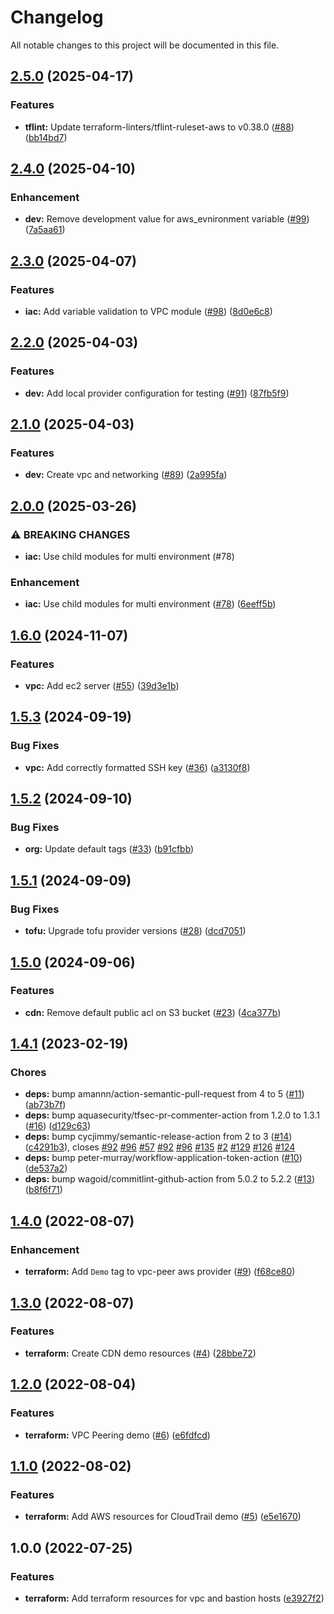 # Changelog

All notable changes to this project will be documented in this file.

## [2.5.0](https://github.com/3ware/aws-network-speciality/compare/v2.4.0...v2.5.0) (2025-04-17)


### Features

* **tflint:** Update terraform-linters/tflint-ruleset-aws to v0.38.0 ([#88](https://github.com/3ware/aws-network-speciality/issues/88)) ([bb14bd7](https://github.com/3ware/aws-network-speciality/commit/bb14bd73612f5c543a0d021c509b933d32bb7fdc))

## [2.4.0](https://github.com/3ware/aws-network-speciality/compare/v2.3.0...v2.4.0) (2025-04-10)


### Enhancement

* **dev:** Remove development value for aws_evnironment variable ([#99](https://github.com/3ware/aws-network-speciality/issues/99)) ([7a5aa61](https://github.com/3ware/aws-network-speciality/commit/7a5aa6123596a53b33b3d4b859d6244be9af7c2e))

## [2.3.0](https://github.com/3ware/aws-network-speciality/compare/v2.2.0...v2.3.0) (2025-04-07)


### Features

* **iac:** Add variable validation to VPC module ([#98](https://github.com/3ware/aws-network-speciality/issues/98)) ([8d0e6c8](https://github.com/3ware/aws-network-speciality/commit/8d0e6c87b5af569d2be66d7a2e669c0b34c14c56))

## [2.2.0](https://github.com/3ware/aws-network-speciality/compare/v2.1.0...v2.2.0) (2025-04-03)


### Features

* **dev:** Add local provider configuration for testing ([#91](https://github.com/3ware/aws-network-speciality/issues/91)) ([87fb5f9](https://github.com/3ware/aws-network-speciality/commit/87fb5f9e4dc0489004637bd7c99e89b4b6c046b4))

## [2.1.0](https://github.com/3ware/aws-network-speciality/compare/v2.0.0...v2.1.0) (2025-04-03)


### Features

* **dev:** Create vpc and networking ([#89](https://github.com/3ware/aws-network-speciality/issues/89)) ([2a995fa](https://github.com/3ware/aws-network-speciality/commit/2a995fa5b39d0abdbf0d3b8e2f52723745ea319e))

## [2.0.0](https://github.com/3ware/aws-network-speciality/compare/v1.6.0...v2.0.0) (2025-03-26)


### ⚠ BREAKING CHANGES

* **iac:** Use child modules for multi environment (#78)

### Enhancement

* **iac:** Use child modules for multi environment ([#78](https://github.com/3ware/aws-network-speciality/issues/78)) ([6eeff5b](https://github.com/3ware/aws-network-speciality/commit/6eeff5bdca3f586c1f367d737cf493cc414b955f))

## [1.6.0](https://github.com/3ware/aws-network-speciality/compare/v1.5.3...v1.6.0) (2024-11-07)


### Features

* **vpc:** Add ec2 server ([#55](https://github.com/3ware/aws-network-speciality/issues/55)) ([39d3e1b](https://github.com/3ware/aws-network-speciality/commit/39d3e1ba3849226c6e2f127735319eaaf8f7bfa2))

## [1.5.3](https://github.com/3ware/aws-network-speciality/compare/v1.5.2...v1.5.3) (2024-09-19)


### Bug Fixes

* **vpc:** Add correctly formatted SSH key ([#36](https://github.com/3ware/aws-network-speciality/issues/36)) ([a3130f8](https://github.com/3ware/aws-network-speciality/commit/a3130f89ecf46ec3ac0fb499f146859bdd719c5a))

## [1.5.2](https://github.com/3ware/aws-network-speciality/compare/v1.5.1...v1.5.2) (2024-09-10)


### Bug Fixes

* **org:** Update default tags ([#33](https://github.com/3ware/aws-network-speciality/issues/33)) ([b91cfbb](https://github.com/3ware/aws-network-speciality/commit/b91cfbbde731614626c8db4f964460de30fa6737))

## [1.5.1](https://github.com/3ware/aws-network-speciality/compare/v1.5.0...v1.5.1) (2024-09-09)


### Bug Fixes

* **tofu:** Upgrade tofu provider versions ([#28](https://github.com/3ware/aws-network-speciality/issues/28)) ([dcd7051](https://github.com/3ware/aws-network-speciality/commit/dcd7051643d90bacc6ab70858e419697fa95d031))

## [1.5.0](https://github.com/3ware/aws-network-speciality/compare/v1.4.1...v1.5.0) (2024-09-06)


### Features

* **cdn:** Remove default public acl on S3 bucket ([#23](https://github.com/3ware/aws-network-speciality/issues/23)) ([4ca377b](https://github.com/3ware/aws-network-speciality/commit/4ca377b72058a899a717954f81041e13ea54375c))

## [1.4.1](https://github.com/3ware/aws-network-speciality/compare/v1.4.0...v1.4.1) (2023-02-19)


### Chores

* **deps:** bump amannn/action-semantic-pull-request from 4 to 5 ([#11](https://github.com/3ware/aws-network-speciality/issues/11)) ([ab73b7f](https://github.com/3ware/aws-network-speciality/commit/ab73b7fc3b9d6ac2d020d8b3a7e5e231edd92d68))
* **deps:** bump aquasecurity/tfsec-pr-commenter-action from 1.2.0 to 1.3.1 ([#16](https://github.com/3ware/aws-network-speciality/issues/16)) ([d129c63](https://github.com/3ware/aws-network-speciality/commit/d129c632ab84bc42889f2fbc4314b6c2bf9b1ab3))
* **deps:** bump cycjimmy/semantic-release-action from 2 to 3 ([#14](https://github.com/3ware/aws-network-speciality/issues/14)) ([c4291b3](https://github.com/3ware/aws-network-speciality/commit/c4291b3d69c03a3003fdc719c9c6f67ad471f84d)), closes [#92](https://github.com/3ware/aws-network-speciality/issues/92) [#96](https://github.com/3ware/aws-network-speciality/issues/96) [#57](https://github.com/3ware/aws-network-speciality/issues/57) [#92](https://github.com/3ware/aws-network-speciality/issues/92) [#96](https://github.com/3ware/aws-network-speciality/issues/96) [#135](https://github.com/3ware/aws-network-speciality/issues/135) [#2](https://github.com/3ware/aws-network-speciality/issues/2) [#129](https://github.com/3ware/aws-network-speciality/issues/129) [#126](https://github.com/3ware/aws-network-speciality/issues/126) [#124](https://github.com/3ware/aws-network-speciality/issues/124)
* **deps:** bump peter-murray/workflow-application-token-action ([#10](https://github.com/3ware/aws-network-speciality/issues/10)) ([de537a2](https://github.com/3ware/aws-network-speciality/commit/de537a23575f6c5ebc2108dae00e89a572a63151))
* **deps:** bump wagoid/commitlint-github-action from 5.0.2 to 5.2.2 ([#13](https://github.com/3ware/aws-network-speciality/issues/13)) ([b8f6f71](https://github.com/3ware/aws-network-speciality/commit/b8f6f71770de2f56eca3964a726aad8a2d1b9289))

## [1.4.0](https://github.com/3ware/aws-network-speciality/compare/v1.3.0...v1.4.0) (2022-08-07)


### Enhancement

* **terraform:** Add `Demo` tag to vpc-peer aws provider ([#9](https://github.com/3ware/aws-network-speciality/issues/9)) ([f68ce80](https://github.com/3ware/aws-network-speciality/commit/f68ce80732a2fa259eebe2f42ae025a071392294))

## [1.3.0](https://github.com/3ware/aws-network-speciality/compare/v1.2.0...v1.3.0) (2022-08-07)


### Features

* **terraform:** Create CDN demo resources ([#4](https://github.com/3ware/aws-network-speciality/issues/4)) ([28bbe72](https://github.com/3ware/aws-network-speciality/commit/28bbe725f1688f5bc5329d53d806c477f2eeafe4))

## [1.2.0](https://github.com/3ware/aws-network-speciality/compare/v1.1.0...v1.2.0) (2022-08-04)


### Features

* **terraform:** VPC Peering demo ([#6](https://github.com/3ware/aws-network-speciality/issues/6)) ([e6fdfcd](https://github.com/3ware/aws-network-speciality/commit/e6fdfcd3d83014dd369778bd29766ff61ed2f512))

## [1.1.0](https://github.com/3ware/aws-network-speciality/compare/v1.0.0...v1.1.0) (2022-08-02)


### Features

* **terraform:** Add AWS resources for CloudTrail demo ([#5](https://github.com/3ware/aws-network-speciality/issues/5)) ([e5e1670](https://github.com/3ware/aws-network-speciality/commit/e5e1670d625399b83d1f04d48f88dcf8d200ce32))

## 1.0.0 (2022-07-25)


### Features

* **terraform:** Add terraform resources for vpc and bastion hosts ([e3927f2](https://github.com/3ware/aws-network-speciality/commit/e3927f2e02bbbf956f9093466bcf5868e1be9738))
